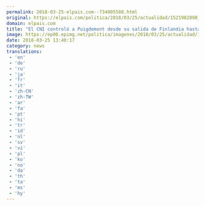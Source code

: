 ```yaml
---
permalink: 2018-03-25-elpais.com--734005588.html
original: https://elpais.com/politica/2018/03/25/actualidad/1521982898_293134.html#?ref=rss&format=simple&link=link
domain: elpais.com
title: "El CNI controló a Puigdemont desde su salida de Finlandia hasta su detención en Alemania"
image: https://ep00.epimg.net/politica/imagenes/2018/03/25/actualidad/1521982898_293134_1521983776_rrss_normal.jpg
date: 2018-03-25 13:40:17
category: news
translations: 
 - 'en'
 - 'de'
 - 'ru'
 - 'ja'
 - 'fr'
 - 'it'
 - 'zh-CN'
 - 'zh-TW'
 - 'ar'
 - 'fa'
 - 'pt'
 - 'hi'
 - 'tr'
 - 'id'
 - 'nl'
 - 'sv'
 - 'vi'
 - 'pl'
 - 'ko'
 - 'no'
 - 'da'
 - 'th'
 - 'ta'
 - 'ms'
 - 'hy'
---
```


